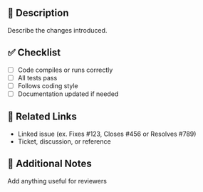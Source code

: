 ## 📄 Description
Describe the changes introduced.

## ✅ Checklist
- [ ] Code compiles or runs correctly
- [ ] All tests pass
- [ ] Follows coding style
- [ ] Documentation updated if needed

## 📎 Related Links
- Linked issue (ex. Fixes #123, Closes #456 or Resolves #789)
- Ticket, discussion, or reference

## 🧠 Additional Notes
Add anything useful for reviewers
